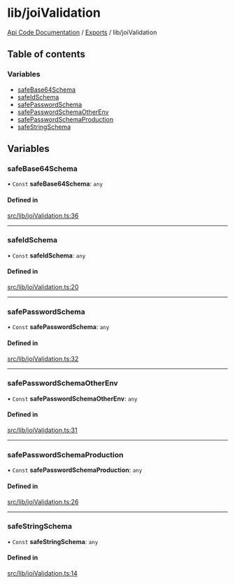 # lib/joiValidation
[Api Code Documentation](../README.md) / [Exports](../modules.md) / lib/joiValidation

## Table of contents

### Variables

- [safeBase64Schema](lib_joiValidation.md#safebase64schema)
- [safeIdSchema](lib_joiValidation.md#safeidschema)
- [safePasswordSchema](lib_joiValidation.md#safepasswordschema)
- [safePasswordSchemaOtherEnv](lib_joiValidation.md#safepasswordschemaotherenv)
- [safePasswordSchemaProduction](lib_joiValidation.md#safepasswordschemaproduction)
- [safeStringSchema](lib_joiValidation.md#safestringschema)

## Variables

### safeBase64Schema

• `Const` **safeBase64Schema**: `any`

#### Defined in

[src/lib/joiValidation.ts:36](https://github.com/openkfw/TruBudget/blob/c993c60c/api/src/lib/joiValidation.ts#L36)

___

### safeIdSchema

• `Const` **safeIdSchema**: `any`

#### Defined in

[src/lib/joiValidation.ts:20](https://github.com/openkfw/TruBudget/blob/c993c60c/api/src/lib/joiValidation.ts#L20)

___

### safePasswordSchema

• `Const` **safePasswordSchema**: `any`

#### Defined in

[src/lib/joiValidation.ts:32](https://github.com/openkfw/TruBudget/blob/c993c60c/api/src/lib/joiValidation.ts#L32)

___

### safePasswordSchemaOtherEnv

• `Const` **safePasswordSchemaOtherEnv**: `any`

#### Defined in

[src/lib/joiValidation.ts:31](https://github.com/openkfw/TruBudget/blob/c993c60c/api/src/lib/joiValidation.ts#L31)

___

### safePasswordSchemaProduction

• `Const` **safePasswordSchemaProduction**: `any`

#### Defined in

[src/lib/joiValidation.ts:26](https://github.com/openkfw/TruBudget/blob/c993c60c/api/src/lib/joiValidation.ts#L26)

___

### safeStringSchema

• `Const` **safeStringSchema**: `any`

#### Defined in

[src/lib/joiValidation.ts:14](https://github.com/openkfw/TruBudget/blob/c993c60c/api/src/lib/joiValidation.ts#L14)
